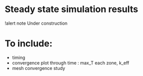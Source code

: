# Steady state simulation results

!alert note
Under construction

# To include:
- timing
- convergence plot through time : max_T each zone, k_eff
- mesh convergence study
